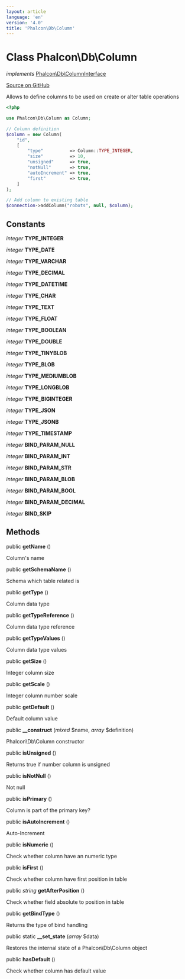 ```yaml
---
layout: article
language: 'en'
version: '4.0'
title: 'Phalcon\Db\Column'
---
```

# Class **Phalcon\Db\Column**

*implements* [Phalcon\Db\ColumnInterface](Phalcon_Db_ColumnInterface)

<a href="https://github.com/phalcon/cphalcon/tree/v4.0.0/phalcon/db/column.zep" class="btn btn-default btn-sm">Source on GitHub</a>

Allows to define columns to be used on create or alter table operations

```php
<?php

use Phalcon\Db\Column as Column;

// Column definition
$column = new Column(
    "id",
    [
        "type"          => Column::TYPE_INTEGER,
        "size"          => 10,
        "unsigned"      => true,
        "notNull"       => true,
        "autoIncrement" => true,
        "first"         => true,
    ]
);

// Add column to existing table
$connection->addColumn("robots", null, $column);

```


## Constants
*integer* **TYPE_INTEGER**

*integer* **TYPE_DATE**

*integer* **TYPE_VARCHAR**

*integer* **TYPE_DECIMAL**

*integer* **TYPE_DATETIME**

*integer* **TYPE_CHAR**

*integer* **TYPE_TEXT**

*integer* **TYPE_FLOAT**

*integer* **TYPE_BOOLEAN**

*integer* **TYPE_DOUBLE**

*integer* **TYPE_TINYBLOB**

*integer* **TYPE_BLOB**

*integer* **TYPE_MEDIUMBLOB**

*integer* **TYPE_LONGBLOB**

*integer* **TYPE_BIGINTEGER**

*integer* **TYPE_JSON**

*integer* **TYPE_JSONB**

*integer* **TYPE_TIMESTAMP**

*integer* **BIND_PARAM_NULL**

*integer* **BIND_PARAM_INT**

*integer* **BIND_PARAM_STR**

*integer* **BIND_PARAM_BLOB**

*integer* **BIND_PARAM_BOOL**

*integer* **BIND_PARAM_DECIMAL**

*integer* **BIND_SKIP**

## Methods
public  **getName** ()

Column's name



public  **getSchemaName** ()

Schema which table related is



public  **getType** ()

Column data type



public  **getTypeReference** ()

Column data type reference



public  **getTypeValues** ()

Column data type values



public  **getSize** ()

Integer column size



public  **getScale** ()

Integer column number scale



public  **getDefault** ()

Default column value



public  **__construct** (*mixed* $name, *array* $definition)

Phalcon\Db\Column constructor



public  **isUnsigned** ()

Returns true if number column is unsigned



public  **isNotNull** ()

Not null



public  **isPrimary** ()

Column is part of the primary key?



public  **isAutoIncrement** ()

Auto-Increment



public  **isNumeric** ()

Check whether column have an numeric type



public  **isFirst** ()

Check whether column have first position in table



public *string* **getAfterPosition** ()

Check whether field absolute to position in table



public  **getBindType** ()

Returns the type of bind handling



public static  **__set_state** (*array* $data)

Restores the internal state of a Phalcon\Db\Column object



public  **hasDefault** ()

Check whether column has default value



